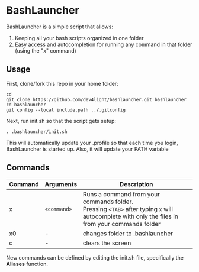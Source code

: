 
# BashLauncher

BashLauncher is a simple script that allows:

1. Keeping all your bash scripts organized in one folder
1. Easy access and autocompletion for running any command in that folder (using the "x" command)

## Usage
First, clone/fork this repo in your home folder:
```
cd
git clone https://github.com/dev4light/bashlauncher.git bashlauncher
cd bashlauncher
git config --local include.path ../.gitconfig
```

Next, run init.sh so that the script gets setup:

```
. .bashlauncher/init.sh
```
This will automatically update your .profile so that each time you login, BashLauncher is started up.
Also, it will update your PATH variable 

## Commands
| Command | Arguments | Description |
|--|--|--|
| x | `<command>` | Runs a command from your commands folder.<br> Pressing `<TAB>` after typing `x` will autocomplete with only the files in from your commands folder |
| x0 | - | changes folder to .bashlauncher |
| c | - | clears the screen |

New commands can be defined by editing the init.sh file, specifically the **Aliases** function.
